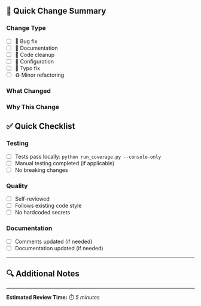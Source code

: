 <!-- 
Quick PR Template for minor changes, bug fixes, or documentation updates.
Use the default template for substantial changes.
-->

## 🚀 Quick Change Summary

### Change Type
<!-- Mark one -->
- [ ] 🐛 Bug fix
- [ ] 📖 Documentation
- [ ] 🧹 Code cleanup
- [ ] 🔧 Configuration
- [ ] 📝 Typo fix
- [ ] ♻️ Minor refactoring

### What Changed
<!-- Brief description of the change -->


### Why This Change
<!-- Quick explanation of why this change is needed -->


## ✅ Quick Checklist

### Testing
- [ ] Tests pass locally: `python run_coverage.py --console-only`
- [ ] Manual testing completed (if applicable)
- [ ] No breaking changes

### Quality
- [ ] Self-reviewed
- [ ] Follows existing code style
- [ ] No hardcoded secrets

### Documentation  
- [ ] Comments updated (if needed)
- [ ] Documentation updated (if needed)

---

## 🔍 Additional Notes
<!-- Any extra context or instructions for reviewers -->


---

**Estimated Review Time:** ⏱️ _5 minutes_

<!-- 
This is a streamlined template for:
- Documentation updates
- Bug fixes <50 lines
- Configuration changes
- Typo corrections
- Minor cleanups

Use default template for:
- New features
- Major refactoring
- Breaking changes
- Security fixes
-->